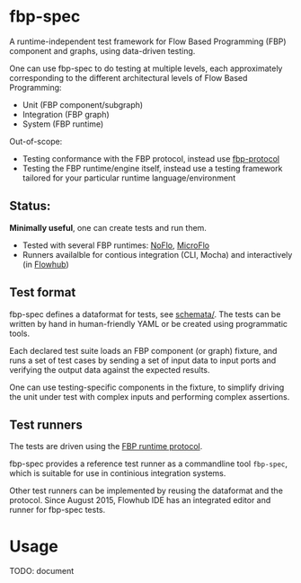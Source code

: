 
fbp-spec
=========

A runtime-independent test framework for Flow Based Programming (FBP) component and graphs,
using data-driven testing.

One can use fbp-spec to do testing at multiple levels,
each approximately corresponding to the different architectural levels
of Flow Based Programming:

* Unit (FBP component/subgraph)
* Integration (FBP graph)
* System (FBP runtime)

Out-of-scope:

* Testing conformance with the FBP protocol,
instead use [fbp-protocol](https://github.com/flowbased/fbp-protocol)
* Testing the FBP runtime/engine itself,
instead use a testing framework tailored for your particular runtime language/environment

Status:
-------
**Minimally useful**, one can create tests and run them.

* Tested with several FBP runtimes: [NoFlo](https://noflojs.org), [MicroFlo](https://microflo.org)
* Runners availalble for contious integration (CLI, Mocha) and interactively (in [Flowhub](https://flowhub.org))


Test format
-----------

fbp-spec defines a dataformat for tests, see [schemata/](./schemata/).
The tests can be written by hand in human-friendly YAML or be created using programmatic tools.

Each declared test suite loads an FBP component (or graph) fixture,
and runs a set of test cases by sending a set of input data
to input ports and verifying the output data against the expected results.

One can use testing-specific components in the fixture, to simplify
driving the unit under test with complex inputs and performing complex assertions.


Test runners
------------

The tests are driven using the
[FBP runtime protocol](http://noflojs.org/documentation/protocol/).

fbp-spec provides a reference test runner as a commandline tool `fbp-spec`,
which is suitable for use in continious integration systems.

Other test runners can be implemented by reusing the dataformat and the protocol.
Since August 2015, Flowhub IDE has an integrated editor and runner for fbp-spec tests.


Usage
======

TODO: document
